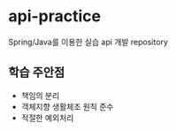 # api-practice
Spring/Java를 이용한 실습 api 개발 repository

## 학습 주안점
- 책임의 분리
- 객체지향 생활체조 원칙 준수
- 적절한 예외처리
